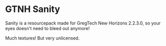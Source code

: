 # GTNH Sanity

Sanity is a resourcepack made for GregTech New Horizons 2.2.3.0, so your eyes doesn't need to bleed out anymore!

Much textures! But very unlicensed.
